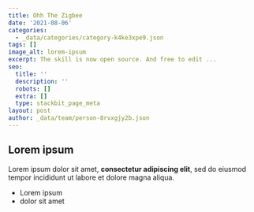 ```yaml
---
title: Ohh The Zigbee
date: '2021-08-06'
categories:
  - _data/categories/category-k4ke3xpe9.json
tags: []
image_alt: lorem-ipsum
excerpt: The skill is now open source. And free to edit ...
seo:
  title: ''
  description: ''
  robots: []
  extra: []
  type: stackbit_page_meta
layout: post
author: _data/team/person-8rvxgjy2b.json
---
```

## Lorem ipsum

Lorem ipsum dolor sit amet, **consectetur adipiscing elit**, sed do eiusmod tempor incididunt ut labore et dolore magna aliqua.

- Lorem ipsum
- dolor sit amet
